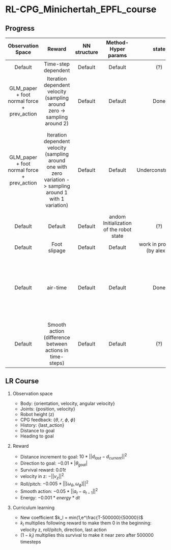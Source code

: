# RL-CPG_Minichertah_EPFL_course

## Progress

|Observation Space|Reward|NN structure|Method-Hyper params|state|Results|
|:---:|:---:|:---:|:---:|:---:|:---:|
|Default|Time-step dependent|Default|Default|(?)|(?)|
|GLM_paper + foot normal force + prev_action|Iteration dependent velocity (sampling around zero -> sampling around 2)|Default|Default|Done|Better learning curve (eps_length = 980 at around 500 thousand iters)|
|GLM_paper + foot normal force + prev_action|Iteration dependent velocity (sampling around one with zero variation -> sampling around 1 with 1 variation)|Default|Default|Underconstruction|The learning curve seems to be worse than the previous one, but the motion seems (visually) better. Needs more test with fixed speed|
|Default|Default|Default|andom Initialization of the robot state|(?)|(?)|
|Default|Foot slipage|Default|Default|work in progress (by alex :))|(?)|
|Default|air-time|Default|Default|Done|Converged quickly also (around 400 000 steps), difficult to say improvement, but locomotion looks good|
|Default|Smooth action (difference between actions in time-steps)|Default|Default|(?)|(?)|

## LR Course

1. Observation space

    - Body: {orientation, velocity, angular velocity}
    - Joints: {position, velocity}
    - Robot height (z)
    - CPG feedback: {$\theta$, $r$, $\phi$, $\dot{\phi}$}
    - History: {last_action}
    - Distance to goal
    - Heading to goal

2. Reward

    - Distance increment to goal: $10 * ||d_{last} - d_{current}||^2$
    - Direction to goal: $-0.01 * |\theta_{goal}|$
    - Survival reward: $0.01t$
    - velocity in z: $-||v_z||^2$
    - Roll/pitch: $-0.005*||[\omega_{\theta},\omega_{\phi}]||^2$
    - Smooth action: $-0.05*||a_t - a_{t-1}||^2$
    - Energy: $-0.001*energy*dt$

3. Curriculum learning

    - New coefficient $k_l = min(1,e^\frac{T-500000}{50000})$
    - $k_l$ multiplies following reward to make them 0 in the beginning: velocity z, roll/pitch, direction, last action
    - $(1-k_l)$ multiplies this survival to make it near zero after 500000 timesteps
